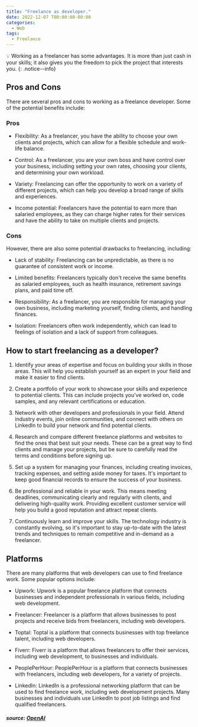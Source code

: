 ```yaml
---
title: "Freelance as developer."
date: 2022-12-07 T00:00:00-00:00
categories:
  - Web
tags:
  - Freelance
---
```


💡  Working as a freelancer has some advantages. It is more than just cash in your skills; it also gives you the freedom to pick the project that interests you.
{: .notice--info}

## Pros and Cons

There are several pros and cons to working as a freelance developer. Some of the potential benefits include:

### Pros
- Flexibility: As a freelancer, you have the ability to choose your own clients and projects, which can allow for a flexible schedule and work-life balance.

- Control: As a freelancer, you are your own boss and have control over your business, including setting your own rates, choosing your clients, and determining your own workload.

- Variety: Freelancing can offer the opportunity to work on a variety of different projects, which can help you develop a broad range of skills and experiences.

- Income potential: Freelancers have the potential to earn more than salaried employees, as they can charge higher rates for their services and have the ability to take on multiple clients and projects.

### Cons

However, there are also some potential drawbacks to freelancing, including:

- Lack of stability: Freelancing can be unpredictable, as there is no guarantee of consistent work or income.

- Limited benefits: Freelancers typically don't receive the same benefits as salaried employees, such as health insurance, retirement savings plans, and paid time off.

- Responsibility: As a freelancer, you are responsible for managing your own business, including marketing yourself, finding clients, and handling finances.

- Isolation: Freelancers often work independently, which can lead to feelings of isolation and a lack of support from colleagues.

## How to start freelancing as a developer?

1. Identify your areas of expertise and focus on building your skills in those areas. This will help you establish yourself as an expert in your field and make it easier to find clients.

2. Create a portfolio of your work to showcase your skills and experience to potential clients. This can include projects you've worked on, code samples, and any relevant certifications or education.

3. Network with other developers and professionals in your field. Attend industry events, join online communities, and connect with others on LinkedIn to build your network and find potential clients.

4. Research and compare different freelance platforms and websites to find the ones that best suit your needs. These can be a great way to find clients and manage your projects, but be sure to carefully read the terms and conditions before signing up.

5. Set up a system for managing your finances, including creating invoices, tracking expenses, and setting aside money for taxes. It's important to keep good financial records to ensure the success of your business.

6. Be professional and reliable in your work. This means meeting deadlines, communicating clearly and regularly with clients, and delivering high-quality work. Providing excellent customer service will help you build a good reputation and attract repeat clients.

7. Continuously learn and improve your skills. The technology industry is constantly evolving, so it's important to stay up-to-date with the latest trends and techniques to remain competitive and in-demand as a freelancer.

## Platforms

There are many platforms that web developers can use to find freelance work. Some popular options include:

- Upwork: Upwork is a popular freelance platform that connects businesses and independent professionals in various fields, including web development.

- Freelancer: Freelancer is a platform that allows businesses to post projects and receive bids from freelancers, including web developers.

- Toptal: Toptal is a platform that connects businesses with top freelance talent, including web developers.

- Fiverr: Fiverr is a platform that allows freelancers to offer their services, including web development, to businesses and individuals.

- PeoplePerHour: PeoplePerHour is a platform that connects businesses with freelancers, including web developers, for a variety of projects.

- LinkedIn: LinkedIn is a professional networking platform that can be used to find freelance work, including web development projects. Many businesses and individuals use LinkedIn to post job listings and find qualified freelancers.

##### source: [OpenAI](https://openai.com/)










